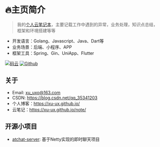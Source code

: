 # :fire:主页简介

> 我的[个人云笔记本](https://xu-ux.github.io/note/)，主要记载工作中遇到的异常，业务处理，知识点总结，框架和环境搭建等等
- 开发语言：Golang、Javascript、Java、Dart等
- 业务场景：后端、小程序、APP
- 框架工具：Spring、Gin、UniApp、Flutter

[![码云](https://img.shields.io/badge/Gitee-%E7%A0%81%E4%BA%91-yellow.svg)](https://gitee.com/xuo-oux)
[![Github](https://img.shields.io/badge/Github-Github-red.svg)](https://github.com/xu-ux)


## 关于

- Email: xu_uxo@163.com
- CSDN: https://blog.csdn.net/qq_35341203
- 个人博客：https://xu-ux.github.io/
- 云笔记：https://xu-ux.github.io/note/

## 开源小项目

- [atchat-server](https://github.com/xu-ux/atchat-server):   基于Netty实现的即时聊天项目
